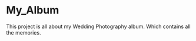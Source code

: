 # My_Album
This project is all about my Wedding Photography album. Which contains all the memories.

